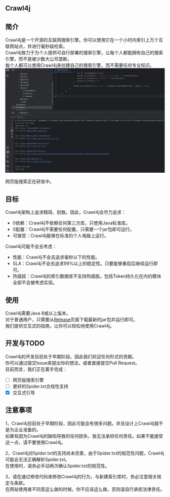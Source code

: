 Crawl4j
---

## 简介

Crawl4j是一个开源的互联网搜索引擎。你可以使用它在一个小时内索引上万个互联网站点，并进行毫秒级检索。  
Crawl4j致力于为个人提供可自行部署的搜索引擎，让每个人都能拥有自己的搜索引擎，而不是被少数大公司垄断。  
每个人都可以使用Crawl4j来创建自己的搜索引擎，而不需要任何专业知识。  
![](sample.png)

网页版搜索正在研发中。

## 目标

Crawl4j架构上追求精简、别致。因此，Crawl4j会尽力追求：

- 0依赖：Crawl4j不依赖任何第三方库，只使用Java标准库。
- 0配置：Crawl4j不需要任何配置，只需要一个jar包即可运行。
- 可接受：Crawl4j能够在标准的个人电脑上运行。

Crawl4j可能不会去考虑：

- 性能：Crawl4j不会去追求毫秒以下的性能。
- SLA：Crawl4j不会去追求99%以上的稳定性。只要能够重启后继续运行即可。
- 热插拔：Crawl4j的索引数据库不支持热插拔。包括Token持久化在内的模块全部不会被考虑实现。

## 使用

Crawl4j需要Java 8或以上版本。  
对于普通用户，只需要从[Release](https://github.com/huzpsb/crawl4j/releases)页面下载最新的jar包并运行即可。  
我们提供交互式的指南，让你可以轻松地使用Crawl4j。

## 开发与TODO

Crawl4j的开发目前处于早期阶段，因此我们欢迎任何形式的贡献。   
你可以通过提交Issue来提出你的想法，或者直接提交Pull Request。  
目前而言，我们正在着手完成：

- [ ] 网页版搜索引擎
- [ ] 更好的Spider.txt合规性支持
- [x] 交互式引导

## 注意事项

1，Crawl4j目前处于早期阶段，因此可能会有很多问题。并且设计上Crawl4j就不是为企业准备的。  
如果有因为Crawl4j的缺陷导致的任何损失，我无法承担任何责任。如果不能接受这一点，请不要使用Crawl4j。

2，Crawl4j对Spider.txt的支持尚未完善，由于Spider.txt的规范性问题，Crawl4j可能会无法正确解析Spider.txt。  
在使用时，请务必手动再次确认Spider.txt的规范性。

3，请在通过修改代码来修改Crawl4j的行为，与新建索引库时，务必注意相关规定与条款。  
在网站使用者不同意这么做的时候，你不应该这么做。否则请自行承担法律责任。